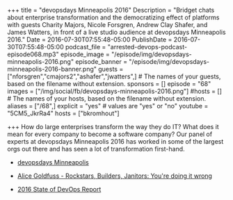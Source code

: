 +++
title = "devopsdays Minneapolis 2016"
Description = "Bridget chats about enterprise transformation and the democratizing effect of platforms with guests Charity Majors, Nicole Forsgren, Andrew Clay Shafer, and James Watters, in front of a live studio audience at devopsdays Minneapolis 2016."
Date = 2016-07-30T07:55:48-05:00
PublishDate = 2016-07-30T07:55:48-05:00
podcast_file = "arrested-devops-podcast-episode068.mp3"
episode_image = "/episode/img/devopsdays-minneapolis-2016.png"
episode_banner = "/episode/img/devopsdays-minneapolis-2016-banner.png"
guests = ["nforsgren","cmajors2","ashafer","jwatters",] # The names of your guests, based on the filename without extension.
sponsors = []
episode = "68"
images = ["/img/social/fb/devopsdays-minneapolis-2016.png"]
#hosts = [] # The names of your hosts, based on the filename without extension.
aliases = ["/68",]
explicit = "yes" # values are "yes" or "no"
youtube = "5CM5_JkrRa4"
hosts = ["bkromhout"]


+++
How do large enterprises transform the way they do IT? What does it mean for every company to become a software company? Our panel of experts at devopsdays Minneapolis 2016 has worked in some of the largest orgs out there and has seen a lot of transformation first-hand.

- [devopsdays Minneapolis](http://www.devopsdays.org/events/2016-minneapolis/welcome/)

- [Alice Goldfuss - Rockstars, Builders, Janitors: You're doing it wrong](https://www.youtube.com/watch?v=posb7CzWSFc)

- [2016 State of DevOps Report](https://puppet.com/resources/white-paper/2016-state-of-devops-report)
